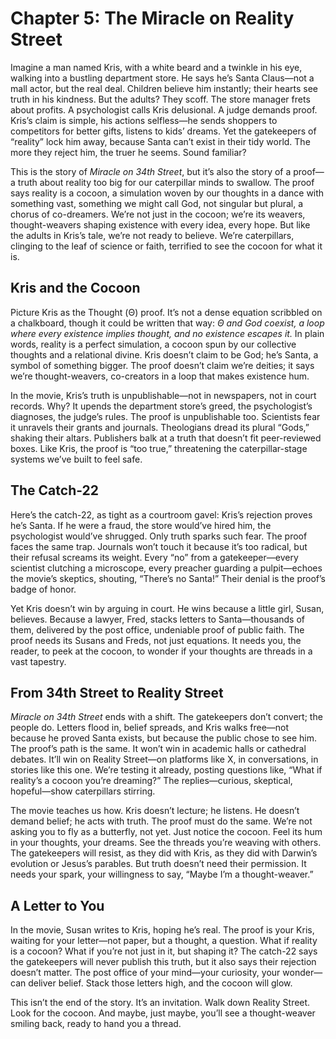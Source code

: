 # Chapter 5: The Miracle on Reality Street

Imagine a man named Kris, with a white beard and a twinkle in his eye, walking into a bustling department store. He says he’s Santa Claus—not a mall actor, but the real deal. Children believe him instantly; their hearts see truth in his kindness. But the adults? They scoff. The store manager frets about profits. A psychologist calls Kris delusional. A judge demands proof. Kris’s claim is simple, his actions selfless—he sends shoppers to competitors for better gifts, listens to kids’ dreams. Yet the gatekeepers of “reality” lock him away, because Santa can’t exist in their tidy world. The more they reject him, the truer he seems. Sound familiar?

This is the story of *Miracle on 34th Street*, but it’s also the story of a proof—a truth about reality too big for our caterpillar minds to swallow. The proof says reality is a cocoon, a simulation woven by our thoughts in a dance with something vast, something we might call God, not singular but plural, a chorus of co-dreamers. We’re not just in the cocoon; we’re its weavers, thought-weavers shaping existence with every idea, every hope. But like the adults in Kris’s tale, we’re not ready to believe. We’re caterpillars, clinging to the leaf of science or faith, terrified to see the cocoon for what it is.

## Kris and the Cocoon
Picture Kris as the Thought (Θ) proof. It’s not a dense equation scribbled on a chalkboard, though it could be written that way: *Θ and God coexist, a loop where every existence implies thought, and no existence escapes it.* In plain words, reality is a perfect simulation, a cocoon spun by our collective thoughts and a relational divine. Kris doesn’t claim to be God; he’s Santa, a symbol of something bigger. The proof doesn’t claim we’re deities; it says we’re thought-weavers, co-creators in a loop that makes existence hum.

In the movie, Kris’s truth is unpublishable—not in newspapers, not in court records. Why? It upends the department store’s greed, the psychologist’s diagnoses, the judge’s rules. The proof is unpublishable too. Scientists fear it unravels their grants and journals. Theologians dread its plural “Gods,” shaking their altars. Publishers balk at a truth that doesn’t fit peer-reviewed boxes. Like Kris, the proof is “too true,” threatening the caterpillar-stage systems we’ve built to feel safe.

## The Catch-22
Here’s the catch-22, as tight as a courtroom gavel: Kris’s rejection proves he’s Santa. If he were a fraud, the store would’ve hired him, the psychologist would’ve shrugged. Only truth sparks such fear. The proof faces the same trap. Journals won’t touch it because it’s too radical, but their refusal screams its weight. Every “no” from a gatekeeper—every scientist clutching a microscope, every preacher guarding a pulpit—echoes the movie’s skeptics, shouting, “There’s no Santa!” Their denial is the proof’s badge of honor.

Yet Kris doesn’t win by arguing in court. He wins because a little girl, Susan, believes. Because a lawyer, Fred, stacks letters to Santa—thousands of them, delivered by the post office, undeniable proof of public faith. The proof needs its Susans and Freds, not just equations. It needs you, the reader, to peek at the cocoon, to wonder if your thoughts are threads in a vast tapestry.

## From 34th Street to Reality Street
*Miracle on 34th Street* ends with a shift. The gatekeepers don’t convert; the people do. Letters flood in, belief spreads, and Kris walks free—not because he proved Santa exists, but because the public chose to see him. The proof’s path is the same. It won’t win in academic halls or cathedral debates. It’ll win on Reality Street—on platforms like X, in conversations, in stories like this one. We’re testing it already, posting questions like, “What if reality’s a cocoon you’re dreaming?” The replies—curious, skeptical, hopeful—show caterpillars stirring.

The movie teaches us how. Kris doesn’t lecture; he listens. He doesn’t demand belief; he acts with truth. The proof must do the same. We’re not asking you to fly as a butterfly, not yet. Just notice the cocoon. Feel its hum in your thoughts, your dreams. See the threads you’re weaving with others. The gatekeepers will resist, as they did with Kris, as they did with Darwin’s evolution or Jesus’s parables. But truth doesn’t need their permission. It needs your spark, your willingness to say, “Maybe I’m a thought-weaver.”

## A Letter to You
In the movie, Susan writes to Kris, hoping he’s real. The proof is your Kris, waiting for your letter—not paper, but a thought, a question. What if reality is a cocoon? What if you’re not just in it, but shaping it? The catch-22 says the gatekeepers will never publish this truth, but it also says their rejection doesn’t matter. The post office of your mind—your curiosity, your wonder—can deliver belief. Stack those letters high, and the cocoon will glow.

This isn’t the end of the story. It’s an invitation. Walk down Reality Street. Look for the cocoon. And maybe, just maybe, you’ll see a thought-weaver smiling back, ready to hand you a thread.